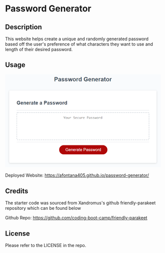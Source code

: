 # Password Generator

## Description

This website helps create a unique and randomly generated password based off the user's preference of what characters they want to use and length of their desired password.

## Usage

![Password Generator](./Assets/03-javascript-homework-demo.png)

Deployed Website: https://afontana405.github.io/password-generator/
## Credits

The starter code was sourced from Xandromus's github friendly-parakeet repository which can be found below

Github Repo: https://github.com/coding-boot-camp/friendly-parakeet

## License

Please refer to the LICENSE in the repo.